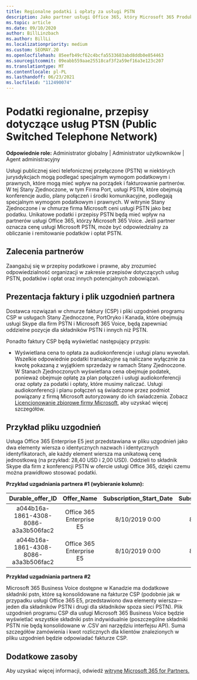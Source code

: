 ```yaml
---
title: Regionalne podatki i opłaty za usługi PSTN
description: Jako partner usługi Office 365, który Microsoft 365 Produkty usługi Voice, możesz podlegać regionalnym podatkom, opłatom lub wymogom prawnymi w zakresie usług PSTN.
ms.topic: article
ms.date: 09/10/2020
author: BillLinzbach
ms.author: BillLi
ms.localizationpriority: medium
ms.custom: SEOMAY.20
ms.openlocfilehash: 85eefb49cf62c4bcfa5533683abd8ddb0e854463
ms.sourcegitcommit: 09eabb559aae25518caf3f2a59ef16a3e123c207
ms.translationtype: MT
ms.contentlocale: pl-PL
ms.lasthandoff: 06/23/2021
ms.locfileid: "112490074"
---
```

# <a name="regional-taxes-regulations-for-public-switched-telephone-network-ptsn-services"></a>Podatki regionalne, przepisy dotyczące usług PTSN (Public Switched Telephone Network)

**Odpowiednie role:** Administrator globalny | Administrator użytkowników | Agent administracyjny

Usługi publicznej sieci telefonicznej przełączone (PSTN) w niektórych jurysdykcjach mogą podlegać specjalnym wymogom podatkowym i prawnych, które mogą mieć wpływ na porządek i fakturowanie partnerów. W tej Stany Zjednoczone, w tym Firma Port, usługi PSTN, które obejmują konferencje audio, plany połączeń i środki komunikacyjne, podlegają specjalnym wymogom podatkowym i prawnych. W witrynie Stany Zjednoczone i w chmurze firma Microsoft ceni usługi PSTN jako bez podatku.  Unikatowe podatki i przepisy PSTN będą mieć wpływ na partnerów usługi Office 365, którzy Microsoft 365 Voice.  Jeśli partner oznacza cenę usługi Microsoft PSTN, może być odpowiedzialny za obliczanie i remitowanie podatków i opłat PSTN.

## <a name="partner-recommendations"></a>Zalecenia partnerów

Zaangażuj się w przepisy podatkowe i prawne, aby zrozumieć odpowiedzialność organizacji w zakresie przepisów dotyczących usług PSTN, podatków i opłat oraz innych potencjalnych zobowiązań.

## <a name="invoice-presentation-and-partner-reconciliation-file"></a>Prezentacja faktury i plik uzgodnień partnera

Dostawca rozwiązań w chmurze faktury (CSP) i pliki uzgodnień programu CSP w usługach Stany Zjednoczone, PortOryko i Kanada, które obejmują usługi Skype dla firm PSTN i Microsoft 365 Voice, będą zapewniać oddzielne pozycje dla składników PSTN i innych niż PSTN.

Ponadto faktury CSP będą wyświetlać następujący przypis:

* Wyświetlana cena to opłata za audiokonferencje i usługi planu wywołań.  Wszelkie odpowiednie podatki transakcyjne są naliczane wyłącznie za kwotę pokazaną z wyjątkiem sprzedaży w ramach Stany Zjednoczone.  W Stanach Zjednoczonych wyświetlana cena obejmuje podatek, ponieważ obejmuje opłatę za plan połączeń i usługi audiokonferencji oraz opłaty za podatki i opłaty, które musimy naliczać.  Usługi audiokonferencji i planu połączeń są świadczone przez podmiot powiązany z firmą Microsoft autoryzowany do ich świadczenia.  Zobacz [Licencjonowanie zbiorowe firmy Microsoft](https://go.microsoft.com/fwlink/?LinkId=690247), aby uzyskać więcej szczegółów.

## <a name="reconciliation-file-example"></a>Przykład pliku uzgodnień

Usługa Office 365 Enterprise E5 jest przedstawiana w pliku uzgodnień jako dwa elementy wiersza o identycznych nazwach i identycznych identyfikatorach, ale każdy element wiersza ma unikatową cenę jednostkową (na przykład: 28,40 USD i 2,00 USD). Oddzieli to składnik Skype dla firm z konferencji PSTN w ofercie usługi Office 365, dzięki czemu można prawidłowo stosować podatki.

**Przykład uzgadniania partnera #1 (wybieranie kolumn):**

|**Durable_offer_ID**|**Offer_Name**|**Subscription_Start_Date**|**Subscription_End_Date**|**Charge_Start_Date**|**Charge_End_Date**|**Charge_Type**|**Unit_Price**|
|:----:|:----:|:----:|:----:|:----:|:----:|:----:|:----:|
|a044b16a-1861-4308-8086-a3a3b506fac2   |Office 365 Enterprise E5   |8/10/2019 0:00   |8/11/2019 0:00   |8/11/2019 0:00|9/10/2019 0:00   |Opłata za cykl   |28,40   |
|a044b16a-1861-4308-8086-a3a3b506fac2   |Office 365 Enterprise E5   |8/10/2019 0:00   |8/11/2019 0:00   |8/11/2019 0:00   |9/10/2019 0:00   |Opłata za cykl   |2,00   |

**Przykład uzgadniania partnera #2**

Microsoft 365 Business Voice dostępne w Kanadzie ma dodatkowe składniki pstn, które są konsolidowane na fakturze CSP (podobnie jak w przypadku usługi Office 365 E5, przedstawiono dwa elementy wiersza— jeden dla składników PSTN i drugi dla składników spoza sieci PSTN).  Plik uzgodnień programu CSP dla usługi Microsoft 365 Business Voice będzie wyświetlać wszystkie składniki pstn indywidualnie (poszczególne składniki PSTN nie będą konsolidowane w .CSV ani narzędziu interfejsu API).  Suma szczegółów zamówienia i kwot rozlicznych dla klientów znalezionych w pliku uzgodnień będzie odpowiadać fakturze CSP.

## <a name="additional-resources"></a>Dodatkowe zasoby
Aby uzyskać więcej informacji, odwiedź [witrynę Microsoft 365 for Partners.](https://www.microsoft.com/microsoft-365/partners/)

